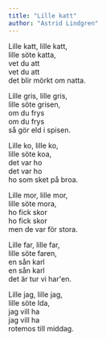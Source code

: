 ```yaml
---
title: "Lille katt"
author: "Astrid Lindgren"
---
```


Lille katt, lille katt,\
lille söte katta,\
vet du att\
vet du att\
det blir mörkt om natta.

Lille gris, lille gris,\
lille söte grisen,\
om du frys\
om du frys\
så gör eld i spisen.

Lille ko, lille ko,\
lille söte koa,\
det var ho\
det var ho\
ho som sket på broa.

Lille mor, lille mor,\
lille söte mora,\
ho fick skor\
ho fick skor\
men de var för stora.

Lille far, lille far,\
lille söte faren,\
en sån karl\
en sån karl\
det är tur vi har'en.

Lille jag, lille jag,\
lille söte Ida,\
jag vill ha\
jag vill ha\
rotemos till middag.
